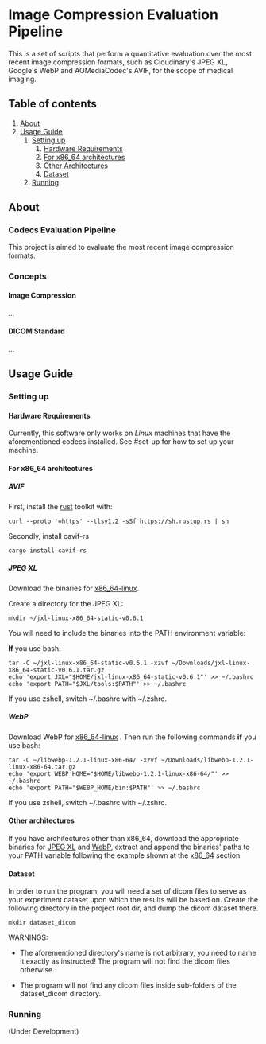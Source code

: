 # Image Compression Evaluation Pipeline

This is a set of scripts that perform a quantitative evaluation
over the most recent image compression formats, such as Cloudinary's
JPEG XL, Google's WebP and AOMediaCodec's AVIF, for the scope of
medical imaging.

## Table of contents
1. [About](#about)
2. [Usage Guide](#usage-guide)
   1. [Setting up](#setting-up)
      1. [Hardware Requirements](#hardware-requirements)
      2. [For x86_64 architectures](#for-x86_64-architectures)
      3. [Other Architectures](#other-architectures)
      4. [Dataset](#dataset)
   2. [Running](#running)

## About

### Codecs Evaluation Pipeline

This project is aimed to evaluate the most recent image compression formats.


### Concepts

#### Image Compression

...

#### DICOM Standard

...

## Usage Guide

### Setting up

#### Hardware Requirements
Currently, this software only works on *Linux* machines that have the
aforementioned codecs installed. See #set-up for how to set up
your machine.

#### For x86_64 architectures

##### AVIF

First, install the [rust](https://rust-lang.org/tools/install)
toolkit with:
```shell
curl --proto '=https' --tlsv1.2 -sSf https://sh.rustup.rs | sh
```
Secondly, install cavif-rs
```shell
cargo install cavif-rs
```

##### JPEG XL
Download the binaries for [x86_64-linux](https://github.com/libjxl/libjxl/releases/download/v0.6.1/jxl-linux-x86_64-static-v0.6.1.tar.gz).

Create a directory for the JPEG XL:
```shell
mkdir ~/jxl-linux-x86_64-static-v0.6.1
```

You will need to include the binaries into the PATH environment variable:

**If** you use bash:
```shell
tar -C ~/jxl-linux-x86_64-static-v0.6.1 -xzvf ~/Downloads/jxl-linux-x86_64-static-v0.6.1.tar.gz
echo 'export JXL="$HOME/jxl-linux-x86_64-static-v0.6.1"' >> ~/.bashrc
echo 'export PATH="$JXL/tools:$PATH"' >> ~/.bashrc
```
If you use zshell, switch ~/.bashrc with ~/.zshrc.

##### WebP
Download WebP for [x86_64-linux](https://storage.googleapis.com/downloads.webmproject.org/releases/webp/libwebp-1.2.1-linux-x86-64.tar.gz)
. Then run the following commands
**if** you use bash:
```shell
tar -C ~/libwebp-1.2.1-linux-x86-64/ -xzvf ~/Downloads/libwebp-1.2.1-linux-x86-64.tar.gz
echo 'export WEBP_HOME="$HOME/libwebp-1.2.1-linux-x86-64/"' >> ~/.bashrc
echo 'export PATH="$WEBP_HOME/bin:$PATH"' >> ~/.bashrc
```
If you use zshell, switch ~/.bashrc with ~/.zshrc.

#### Other architectures
If you have architectures other than x86_64,
download the appropriate binaries for
[JPEG XL](https://github.com/libjxl/libjxl/releases/tag/v0.6.1)
and [WebP](https://storage.googleapis.com/downloads.webmproject.org/releases/webp/index.html),
extract and append the binaries' paths to your PATH variable following the example shown at
the [x86_64](#for-x86_64-architectures) section.

#### Dataset

In order to run the program, you will need a set of dicom files to serve as your experiment
dataset upon which the results will be based on. Create the following directory in the
project root dir, and dump the dicom dataset there.
```shell
mkdir dataset_dicom
```
WARNINGS:
* The aforementioned directory's name is not arbitrary, you need to name it
exactly as instructed! The program will not find the dicom files otherwise.

* The program will not find any dicom files inside sub-folders of the dataset_dicom directory.

### Running

(Under Development)
